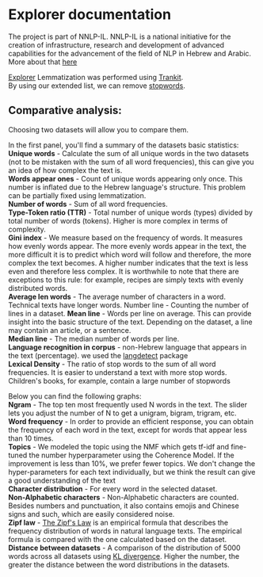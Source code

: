 # Explorer documentation
The project is part of NNLP-IL. NNLP-IL is a national initiative for the creation of infrastructure, research and development of advanced capabilities for the advancement of the field of NLP in Hebrew and Arabic. More about that [here](https://nnlp-il.mafat.ai/)

[Explorer](https://dataset-explorer.nnlp-il.mafat.ai/)
Lemmatization was performed using [Trankit](https://github.com/nlp-uoregon/trankit).  
By using our extended list, we can remove [stopwords](https://github.com/NNLP-IL/Stop-Words-Hebrew).

## Comparative analysis:
Choosing two datasets will allow you to compare them.  

In the first panel, you'll find a summary of the datasets basic statistics:  
**Unique words** - Calculate the sum of all unique words in the two datasets (not to be mistaken with the sum of all word frequencies), this can give you an idea of how complex the text is.  
**Words appear ones** -  Count of unique words appearing only once. This number is inflated due to the Hebrew language's structure. This problem can be partially fixed using lemmatization.  
**Number of words** - Sum of all word frequencies.  
**Type-Token ratio (TTR)** -  Total number of unique words (types) divided by total number of words (tokens). Higher is more complex in terms of complexity.  
**Gini index** -  We measure based on the frequency of words. It measures how evenly words appear. The more evenly words appear in the text, the more difficult it is to predict which word will follow and therefore, the more complex the text becomes. A higher number indicates that the text is less even and therefore less complex. It is worthwhile to note that there are exceptions to this rule: for example, recipes are simply texts with evenly distributed words.  
**Average len words** - The average number of characters in a word. Technical texts have longer words.
Number line - Counting the number of lines in a dataset. 
**Mean line** - Words per line on average. This can provide insight into the basic structure of the text. Depending on the dataset, a line may contain an article, or a sentence.  
**Median line** - The median number of words per line.  
**Language recognition in corpus** - non-Hebrew language that appears in the text (percentage). we used the [langdetect](https://pypi.org/project/langdetect/) package  
**Lexical Density** - The ratio of stop words to the sum of all word frequencies. It is easier to understand a text with more stop words. Children's books, for example, contain a large number of stopwords  


Below you can find the following graphs:  
**Ngram** - The top ten most frequently used N words in the text. The slider lets you adjust the number of N to get a unigram, bigram, trigram, etc.  
**Word frequency** - In order to provide an efficient response, you can obtain the frequency of each word in the text, except for words that appear less than 10 times.  
**Topics** - We modeled the topic using the NMF which gets tf-idf and fine-tuned the number hyperparameter using the Coherence Model. If the improvement is less than 10%, we prefer fewer topics. We don't change the hyper-parameters for each text individually, but we think the result can give a good understanding of the text  
**Character distribution** - For every word in the selected dataset.  
**Non-Alphabetic characters** -  Non-Alphabetic characters are counted. Besides numbers and punctuation, it also contains emojis and Chinese signs and such, which are easily considered noise.  
**Zipf law** - [The Zipf's Law](https://en.wikipedia.org/wiki/Zipf%27s_law) is an empirical formula that describes the frequency distribution of words in natural language texts. The empirical formula is compared with the one calculated based on the dataset.  
**Distance between datasets** - A comparison of the distribution of 5000 words across all datasets using [KL divergence](https://en.wikipedia.org/wiki/Kullback%E2%80%93Leibler_divergence). Higher the number, the greater the distance between the word distributions in the datasets.  



